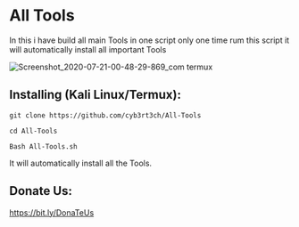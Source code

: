 # All Tools

In this i have build all main Tools in one script only one time rum this script it will automatically install all important Tools

![Screenshot_2020-07-21-00-48-29-869_com termux](https://user-images.githubusercontent.com/60990704/87978459-0b5ea280-caee-11ea-96ff-c69e999a9d5e.jpg)



## Installing (Kali Linux/Termux):

```
git clone https://github.com/cyb3rt3ch/All-Tools
```
```
cd All-Tools
```
```
Bash All-Tools.sh
```


It will automatically install all the Tools.

## Donate Us:
   https://bit.ly/DonaTeUs

